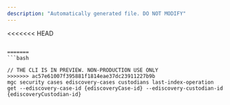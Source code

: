 ```yaml
---
description: "Automatically generated file. DO NOT MODIFY"
---
```


<<<<<<< HEAD
```cli

=======
```bash

// THE CLI IS IN PREVIEW. NON-PRODUCTION USE ONLY
>>>>>>> ac57e61007f395881f1814eae37dc23911227b9b
mgc security cases ediscovery-cases custodians last-index-operation get --ediscovery-case-id {ediscoveryCase-id} --ediscovery-custodian-id {ediscoveryCustodian-id}

```